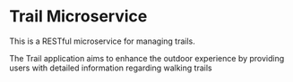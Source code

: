 # Trail Microservice

This is a RESTful microservice for managing trails.

The Trail application aims to enhance the outdoor experience by providing users with detailed information regarding walking trails

